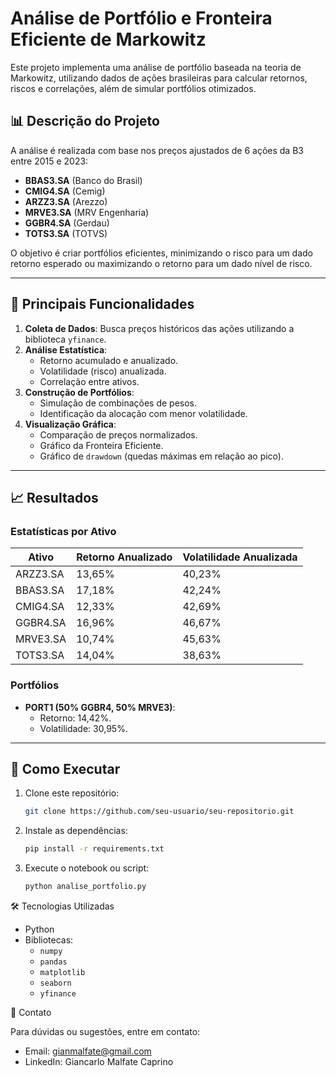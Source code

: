 # Análise de Portfólio e Fronteira Eficiente de Markowitz

Este projeto implementa uma análise de portfólio baseada na teoria de Markowitz, utilizando dados de ações brasileiras para calcular retornos, riscos e correlações, além de simular portfólios otimizados.

## 📊 **Descrição do Projeto**
A análise é realizada com base nos preços ajustados de 6 ações da B3 entre 2015 e 2023:
- **BBAS3.SA** (Banco do Brasil)
- **CMIG4.SA** (Cemig)
- **ARZZ3.SA** (Arezzo)
- **MRVE3.SA** (MRV Engenharia)
- **GGBR4.SA** (Gerdau)
- **TOTS3.SA** (TOTVS)

O objetivo é criar portfólios eficientes, minimizando o risco para um dado retorno esperado ou maximizando o retorno para um dado nível de risco.

---

## 🚀 **Principais Funcionalidades**
1. **Coleta de Dados**: Busca preços históricos das ações utilizando a biblioteca `yfinance`.
2. **Análise Estatística**:
   - Retorno acumulado e anualizado.
   - Volatilidade (risco) anualizada.
   - Correlação entre ativos.
3. **Construção de Portfólios**:
   - Simulação de combinações de pesos.
   - Identificação da alocação com menor volatilidade.
4. **Visualização Gráfica**:
   - Comparação de preços normalizados.
   - Gráfico da Fronteira Eficiente.
   - Gráfico de `drawdown` (quedas máximas em relação ao pico).

---

## 📈 **Resultados**
### Estatísticas por Ativo
| Ativo      | Retorno Anualizado | Volatilidade Anualizada |
|------------|--------------------|-------------------------|
| ARZZ3.SA   | 13,65%            | 40,23%                 |
| BBAS3.SA   | 17,18%            | 42,24%                 |
| CMIG4.SA   | 12,33%            | 42,69%                 |
| GGBR4.SA   | 16,96%            | 46,67%                 |
| MRVE3.SA   | 10,74%            | 45,63%                 |
| TOTS3.SA   | 14,04%            | 38,63%                 |

### Portfólios
- **PORT1 (50% GGBR4, 50% MRVE3)**:
  - Retorno: 14,42%.
  - Volatilidade: 30,95%.

---

## 📂 **Como Executar**
1. Clone este repositório:
   ```bash
   git clone https://github.com/seu-usuario/seu-repositorio.git
2. Instale as dependências:
    ```bash
    pip install -r requirements.txt
3. Execute o notebook ou script:
    ```bash
    python analise_portfolio.py

🛠 Tecnologias Utilizadas
- Python
- Bibliotecas:
    - `numpy`
    - `pandas`
    - `matplotlib`
    - `seaborn`
    - `yfinance`

📧 Contato

Para dúvidas ou sugestões, entre em contato:
- Email: gianmalfate@gmail.com
- LinkedIn: Giancarlo Malfate Caprino
